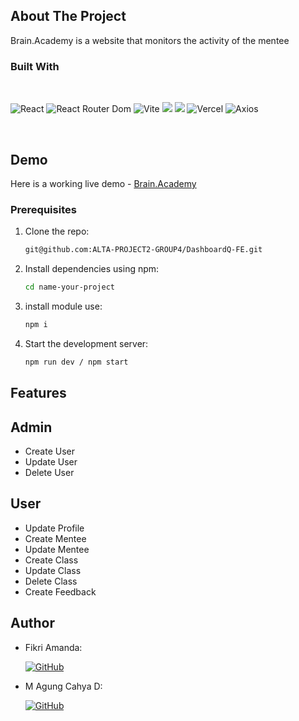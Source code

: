 ## About The Project

Brain.Academy is a website that monitors the activity of the mentee


### Built With

<br>

![React](https://img.shields.io/badge/react-%2320232a.svg?style=for-the-badge&logo=react&logoColor=%2361DAFB)
![React Router Dom](https://img.shields.io/badge/React_Router_Dom-CA4245?style=for-the-badge&logo=react-router&logoColor=white)
![Vite](https://img.shields.io/badge/vite-%23646CFF.svg?style=for-the-badge&logo=vite&logoColor=white)
<img src="https://img.shields.io/badge/Tailwind_CSS-38B2AC?style=for-the-badge&logo=tailwind-css&logoColor=white" />
<img src="https://img.shields.io/badge/DaisyUi-FFFF00?style=for-the-badge&logo=daisyui&logoColor=white" />
![Vercel](https://img.shields.io/badge/Vercel-000000?style=for-the-badge&logo=vercel&logoColor=white)
![Axios](https://img.shields.io/badge/axios-A020F0?style=for-the-badge&logo=axios&logoColor=white)

<br>



## Demo

Here is a working live demo - [Brain.Academy](https://brain-academy.vercel.app/)



### Prerequisites

1. Clone the repo:
    ```sh
    git@github.com:ALTA-PROJECT2-GROUP4/DashboardQ-FE.git
     ```
2. Install dependencies using npm:
    ```sh
   cd name-your-project
   ```
3. install module use:
    ```sh
    npm i
    ```
4. Start the development server:
    ```sh
    npm run dev / npm start
    ```

## Features
## Admin
- Create User
- Update User
- Delete User
## User
- Update Profile
- Create Mentee
- Update Mentee
- Create Class
- Update Class
- Delete Class
- Create Feedback

## Author

- Fikri Amanda:

  [![GitHub](https://img.shields.io/badge/-Fianda-black?style=for-the-badge&logo=github&logoColor=white)]([https://github.com/fianda12)
  
 - M Agung Cahya D:
 
    [![GitHub](https://img.shields.io/badge/-Agung-black?style=for-the-badge&logo=github&logoColor=white)]([https://github.com/agungcahya122)
  
